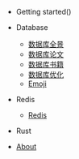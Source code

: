 - Getting started()

- Database
  - [数据库全景](md/Database/README.md)
  - [数据库论文](md/Database/09_paper/README.md)
  - [数据库书籍](md/Database/10_books/README.md)
  - [数据库优化](md/Database/08_optimizer/README.md)
  - [Emoji](emoji.md)

- Redis
  - [Redis](md/Redis/README.md)

- Rust

- [About](about.md)
